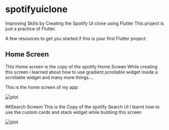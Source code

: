 # spotifyuiclone

Improving Skills by Creating the Spotify UI clone using Flutter
This project is just a practice of Flutter.

A few resources to get you started if this is your first Flutter project:

## Home Screen
This Home screen is the copy of the spotify Home Screen
While creating this screen i learned about how to use gradient,scrollable widget inside a scrollable widget and many more things....

This is the home screen of my app:

![plot](https://github.com/dawarepramod4/sptofyuiclone/blob/master/assets/Screens/Home%20Screen.png)

##Search Screem
This is the Copy of the spotify Search UI
I learnt how to use the custom cards and stack widget while buldiing this screen

![plot](https://github.com/dawarepramod4/sptofyuiclone/blob/master/assets/Screens/SearchScreem.png)

